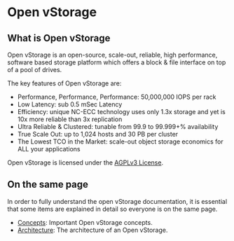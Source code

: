 # Open vStorage
## What is Open vStorage

Open vStorage is an open-source, scale-out, reliable, high performance, software based storage platform which offers a block & file interface on top of a pool of drives.

The key features of Open vStorage are:

* Performance, Performance, Performance: 50,000,000 IOPS per rack
* Low Latency: sub 0.5 mSec Latency
* Efficiency: unique NC-ECC technology uses only 1.3x storage and yet is 10x more reliable than 3x replication
* Ultra Reliable & Clustered: tunable from 99.9 to 99.999+% availability
* True Scale Out: up to 1,024 hosts and 30 PB per cluster
* The Lowest TCO in the Market: scale-out object storage economics for ALL your applications

Open vStorage is licensed under the [AGPLv3 License](http://www.gnu.org/licenses/agpl.html).

## On the same page
In order to fully understand the open vStorage documentation, it is essential that some items are explained in detail so everyone is on the same page.
* [Concepts](concepts.md): Important Open vStorage concepts.
* [Architecture](architecture.md): The architecture of an Open vStorage.